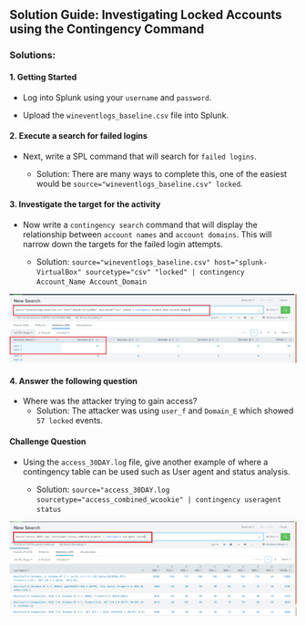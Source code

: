 ## Solution Guide: Investigating Locked Accounts using the Contingency Command

### Solutions:

#### 1. Getting Started

* Log into Splunk using your `username` and `password`.

* Upload the `wineventlogs_baseline.csv` file into Splunk. 

#### 2. Execute a search for failed logins

* Next, write a SPL command that will search for `failed logins`.

  - Solution: There are many ways to complete this, one of the easiest would be `source="wineventlogs_baseline.csv" locked`. 

#### 3. Investigate the target for the activity

* Now write a `contingency search` command that will display the relationship between `account names` and `account domains`.  This will narrow down the targets for the failed login attempts.

  - Solution: `source="wineventlogs_baseline.csv" host="splunk-VirtualBox" sourcetype="csv" "locked" | contingency Account_Name Account_Domain`

![Images/contingency-locked-account.png](Images/contingency-locked-account.png)

 #### 4. Answer the following question  

* Where was the attacker trying to gain access?
  - Solution: The attacker was using `user_f` and `Domain_E` which showed `57 locked` events.

#### Challenge Question

* Using the `access_30DAY.log` file, give another example of where a contingency table can be used such as User agent and status analysis.

  - Solution: `source="access_30DAY.log sourcetype="access_combined_wcookie" | contingency useragent status`

![Images/contingency.png](Images/contingency.png)

